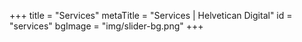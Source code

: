 +++
title = "Services"
metaTitle = "Services | Helvetican Digital"
id = "services"
bgImage = "img/slider-bg.png"
+++